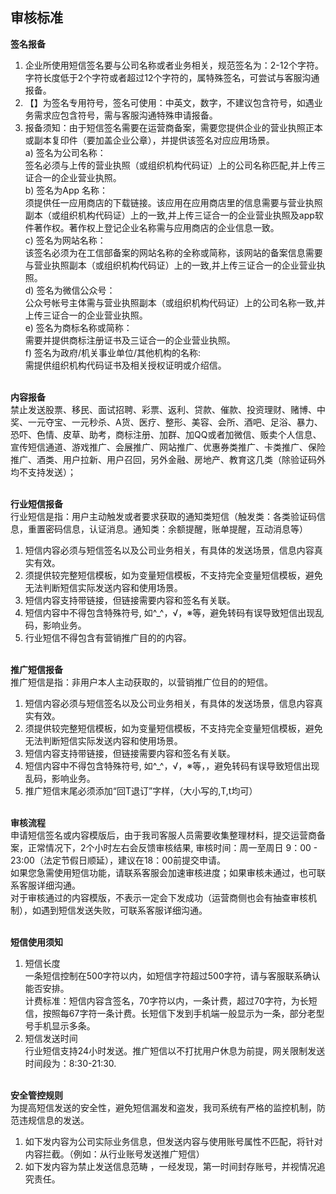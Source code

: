 ## 审核标准<br>

**签名报备**<br>
1.	企业所使用短信签名要与公司名称或者业务相关，规范签名为：2-12个字符。字符长度低于2个字符或者超过12个字符的，属特殊签名，可尝试与客服沟通报备。<br>
2.	【】为签名专用符号，签名可使用：中英文，数字，不建议包含符号，如遇业务需求应包含符号，需与客服沟通特殊申请报备。<br>
3.	报备须知：由于短信签名需要在运营商备案，需要您提供企业的营业执照正本或副本复印件（要加盖企业公章），并提供该签名对应应用场景。<br>
a)	签名为公司名称：<br>
签名必须与上传的营业执照（或组织机构代码证）上的公司名称匹配,并上传三证合一的企业营业执照。<br>
b)	签名为App 名称：<br>
须提供任一应用商店的下载链接。该应用在应用商店里的信息需要与营业执照副本（或组织机构代码证）上的一致,并上传三证合一的企业营业执照及app软件著作权。著作权上登记企业名称需与应用商店的企业信息一致。<br>
c)	签名为网站名称：<br>
该签名必须为在工信部备案的网站名称的全称或简称，该网站的备案信息需要与营业执照副本（或组织机构代码证）上的一致,并上传三证合一的企业营业执照。<br>
d)	签名为微信公众号：<br>
公众号帐号主体需与营业执照副本（或组织机构代码证）上的公司名称一致,并上传三证合一的企业营业执照。<br>
e)	签名为商标名称或简称：<br>
需要并提供商标注册证书及三证合一的企业营业执照。<br>
f)	签名为政府/机关事业单位/其他机构的名称:<br>
需提供组织机构代码证书及相关授权证明或介绍信。<br><br>

**内容报备**<br>
禁止发送股票、移民、面试招聘、彩票、返利、贷款、催款、投资理财、赌博、中奖、一元夺宝、一元秒杀、A货、医疗、整形、美容、会所、酒吧、足浴、暴力、恐吓、色情、皮草、助考，商标注册、加群、加QQ或者加微信、贩卖个人信息、宣传短信通道、游戏推广、会展推广、网站推广、优惠券类推广、卡类推广、保险推广、酒类、用户拉新、用户召回，另外金融、房地产、教育这几类（除验证码外均不支持发送）；<br><br>

**行业短信报备**<br>
行业短信是指：用户主动触发或者要求获取的通知类短信（触发类：各类验证码信息，重置密码信息，认证消息。通知类：余额提醒，账单提醒，互动消息等）<br>
1.	短信内容必须与短信签名以及公司业务相关，有具体的发送场景，信息内容真实有效。<br>
2.	须提供较完整短信模板，如为变量短信模板，不支持完全变量短信模板，避免无法判断短信实际发送内容和使用场景。<br>
3.	短信内容支持带链接，但链接需要内容和签名有关联。<br>
4.	短信内容中不得包含特殊符号, 如^_^，√，※等，避免转码有误导致短信出现乱码，影响业务。<br>
5.	行业短信不得包含有营销推广目的的内容。<br><br>

**推广短信报备**<br>
推广短信是指：非用户本人主动获取的，以营销推广位目的的短信。<br>
1.	短信内容必须与短信签名以及公司业务相关，有具体的发送场景，信息内容真实有效。<br>
2.	须提供较完整短信模板，如为变量短信模板，不支持完全变量短信模板，避免无法判断短信实际发送内容和使用场景。<br>
3.	短信内容支持带链接，但链接需要内容和签名有关联。<br>
4.	短信内容中不得包含特殊符号, 如^_^，√，※等，，避免转码有误导致短信出现乱码，影响业务。<br>
5.	推广短信末尾必须添加“回T退订”字样，（大小写的,T,t均可）<br><br>

**审核流程**<br>
申请短信签名或内容模版后，由于我司客服人员需要收集整理材料，提交运营商备案，正常情况下，2个小时左右会反馈审核结果, 审核时间：周一至周日 9：00 - 23:00（法定节假日顺延），建议在18：00前提交申请。<br>
如果您急需使用短信功能，请联系客服会加速审核进度；如果审核未通过，也可联系客服详细沟通。<br>
对于审核通过的内容模版，不表示一定会下发成功（运营商侧也会有抽查审核机制），如遇到短信发送失败，可联系客服详细沟通。<br><br>

**短信使用须知**<br>
1.	短信长度<br>
一条短信控制在500字符以内，如短信字符超过500字符，请与客服联系确认能否安排。<br>
计费标准：短信内容含签名，70字符以内，一条计费，超过70字符，为长短信，按照每67字符一条计费。长短信下发到手机端一般显示为一条，部分老型号手机显示多条。<br>
2.	短信发送时间<br>
行业短信支持24小时发送。推广短信以不打扰用户休息为前提，网关限制发送时间段为：8:30-21:30.<br><br>

**安全管控规则**<br>
为提高短信发送的安全性，避免短信漏发和盗发，我司系统有严格的监控机制，防范违规信息的发送。<br>
1.	如下发内容为公司实际业务信息，但发送内容与使用账号属性不匹配，将针对内容拦截。（例如：从行业账号发送推广短信）<br>
2.	如下发内容为禁止发送信息范畴 ，一经发现，第一时间封存账号，并视情况追究责任。<br>
